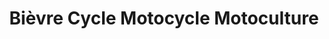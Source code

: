 ---
title: "Bièvre Cycle Motocycle Motoculture"
url: /colombe/bievre-cycle-motocycle-motoculture/
shop: Fahrrad
---